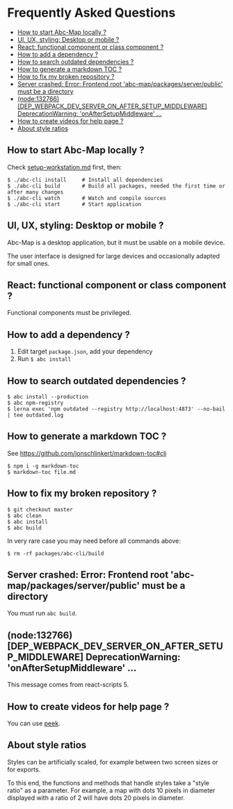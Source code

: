 # Frequently Asked Questions

<!-- toc -->

- [How to start Abc-Map locally ?](#how-to-start-abc-map-locally-)
- [UI, UX, styling: Desktop or mobile ?](#ui-ux-styling-desktop-or-mobile-)
- [React: functional component or class component ?](#react-functional-component-or-class-component-)
- [How to add a dependency ?](#how-to-add-a-dependency-)
- [How to search outdated dependencies ?](#how-to-search-outdated-dependencies-)
- [How to generate a markdown TOC ?](#how-to-generate-a-markdown-toc-)
- [How to fix my broken repository ?](#how-to-fix-my-broken-repository-)
- [Server crashed: Error: Frontend root 'abc-map/packages/server/public' must be a directory](#server-crashed-error-frontend-root-abc-mappackagesserverpublic-must-be-a-directory)
- [(node:132766) [DEP_WEBPACK_DEV_SERVER_ON_AFTER_SETUP_MIDDLEWARE] DeprecationWarning: 'onAfterSetupMiddleware' ...](#node132766-dep_webpack_dev_server_on_after_setup_middleware-deprecationwarning-onaftersetupmiddleware-)
- [How to create videos for help page ?](#how-to-create-videos-for-help-page-)
- [About style ratios](#about-style-ratios)

<!-- tocstop -->

## How to start Abc-Map locally ?

Check [setup-workstation.md](./1_set-up-workstation.md) first, then:

    $ ./abc-cli install     # Install all dependencies
    $ ./abc-cli build       # Build all packages, needed the first time or after many changes
    $ ./abc-cli watch       # Watch and compile sources
    $ ./abc-cli start       # Start application

## UI, UX, styling: Desktop or mobile ?

Abc-Map is a desktop application, but it must be usable on a mobile device.

The user interface is designed for large devices and occasionally adapted for small ones.

## React: functional component or class component ?

Functional components must be privileged.

## How to add a dependency ?

1. Edit target `package.json`, add your dependency
1. Run `$ abc install`

## How to search outdated dependencies ?

    $ abc install --production
    $ abc npm-registry
    $ lerna exec 'npm outdated --registry http://localhost:4873' --no-bail | tee outdated.log

## How to generate a markdown TOC ?

See https://github.com/jonschlinkert/markdown-toc#cli

    $ npm i -g markdown-toc
    $ markdown-toc file.md

## How to fix my broken repository ?

    $ git checkout master
    $ abc clean
    $ abc install
    $ abc build

In very rare case you may need before all commands above:

    $ rm -rf packages/abc-cli/build

## Server crashed: Error: Frontend root 'abc-map/packages/server/public' must be a directory

You must run `abc build`.

## (node:132766) [DEP_WEBPACK_DEV_SERVER_ON_AFTER_SETUP_MIDDLEWARE] DeprecationWarning: 'onAfterSetupMiddleware' ...

This message comes from react-scripts 5.

## How to create videos for help page ?

You can use [peek](https://github.com/phw/peek).

## About style ratios

Styles can be artificially scaled, for example between two screen sizes or for exports.

To this end, the functions and methods that handle styles take a "style ratio" as a parameter. For example,
a map with dots 10 pixels in diameter displayed with a ratio of 2 will have dots 20 pixels in diameter.
